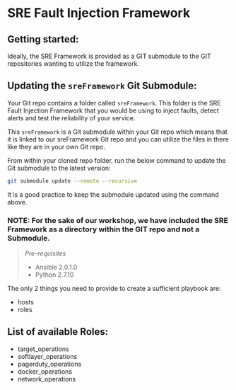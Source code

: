 SRE Fault Injection Framework
==============================


Getting started:
----------------
Ideally, the SRE Framework is provided as a GIT submodule to the GIT repositories wanting to utilize the framework.


Updating the `sreFramework` Git Submodule: 
------------------------------------------

Your Git repo contains a folder called `sreFramework`. This folder is the SRE Fault Injection Framework that you would be using to inject faults, detect alerts and test the reliability of your service.

This `sreFramework` is a Git submodule within your Git repo which means that it is linked to our sreFramework Git repo and you can utilize the files in there like they are in your own Git repo.

From within your cloned repo folder, run the below command to update the Git submodule to the latest version:

```sh
git submodule update --remote --recursive
```


It is a good practice to keep the submodule updated using the command above.



### NOTE: For the sake of our workshop, we have included the SRE Framework as a directory within the GIT repo and not a Submodule.


> *Pre-requisites*
> 
> * Ansible 2.0.1.0
> * Python 2.7.10

The only 2 things you need to provide to create a sufficient playbook are:
* hosts
* roles


List of available Roles:
------------------------
* target_operations
* softlayer_operations
* pagerduty_operations
* docker_operations
* network_operations



